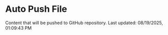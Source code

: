# Auto Push File

Content that will be pushed to GitHub repository.
Last updated: 08/19/2025, 01:09:43 PM